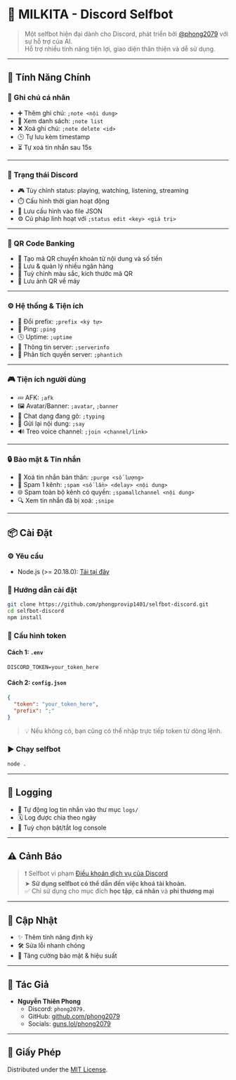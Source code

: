 
# 🌟 MILKITA - Discord Selfbot

> Một selfbot hiện đại dành cho Discord, phát triển bởi [@phong2079](https://github.com/phongprovip1401) với sự hỗ trợ của AI.  
> Hỗ trợ nhiều tính năng tiện lợi, giao diện thân thiện và dễ sử dụng.

---

## 🚀 Tính Năng Chính

### 📝 Ghi chú cá nhân
- ➕ Thêm ghi chú: `;note <nội dung>`
- 📄 Xem danh sách: `;note list`
- ❌ Xoá ghi chú: `;note delete <id>`
- 🕒 Tự lưu kèm timestamp
- ⏳ Tự xoá tin nhắn sau 15s

---

### 🔄 Trạng thái Discord
- 🎮 Tùy chỉnh status: playing, watching, listening, streaming
- ⏱️ Cấu hình thời gian hoạt động
- 💾 Lưu cấu hình vào file JSON
- ⚙️ Cú pháp linh hoạt với `;status edit <key> <giá trị>`

---

### 📱 QR Code Banking
- 🧾 Tạo mã QR chuyển khoản từ nội dung và số tiền
- 🏦 Lưu & quản lý nhiều ngân hàng
- 🎨 Tuỳ chỉnh màu sắc, kích thước mã QR
- 💾 Lưu ảnh QR về máy

---

### ⚙️ Hệ thống & Tiện ích
- 🔧 Đổi prefix: `;prefix <ký tự>`
- 📶 Ping: `;ping`
- 🕓 Uptime: `;uptime`
- 📑 Thông tin server: `;serverinfo`
- 🧠 Phân tích quyền server: `;phantich`

---

### 🎮 Tiện ích người dùng
- 💤 AFK: `;afk`
- 🖼️ Avatar/Banner: `;avatar`, `;banner`
- 💬 Chat dạng đang gõ: `;typing`
- 🔁 Gửi lại nội dung: `;say`
- 🔊 Treo voice channel: `;join <channel/link>`

---

### 🔒 Bảo mật & Tin nhắn
- 🧹 Xoá tin nhắn bản thân: `;purge <số lượng>`
- 🔁 Spam 1 kênh: `;spam <số lần> <delay> <nội dung>`
- 🌐 Spam toàn bộ kênh có quyền: `;spamallchannel <nội dung>`
- 🔍 Xem tin nhắn đã bị xoá: `;snipe`

---

## 📦 Cài Đặt

### ⚙️ Yêu cầu
- Node.js (>= 20.18.0): [Tải tại đây](https://nodejs.org/en/download)

### 🔧 Hướng dẫn cài đặt

```bash
git clone https://github.com/phongprovip1401/selfbot-discord.git
cd selfbot-discord
npm install
```

### 🔐 Cấu hình token

#### Cách 1: `.env`
```
DISCORD_TOKEN=your_token_here
```

#### Cách 2: `config.json`
```json
{
  "token": "your_token_here",
  "prefix": ";"
}
```

> 💡 Nếu không có, bạn cũng có thể nhập trực tiếp token từ dòng lệnh.

### ▶️ Chạy selfbot
```bash
node .
```

---

## 📝 Logging
- 📁 Tự động log tin nhắn vào thư mục `logs/`
- 🗓️ Log được chia theo ngày
- 🔎 Tuỳ chọn bật/tắt log console

---

## ⚠️ Cảnh Báo
> ❗ Selfbot vi phạm [Điều khoản dịch vụ của Discord](https://discord.com/terms)  
> ➤ **Sử dụng selfbot có thể dẫn đến việc khoá tài khoản.**  
> ✅ Chỉ sử dụng cho mục đích **học tập**, **cá nhân** và **phi thương mại**

---

## 🔄 Cập Nhật
- ✨ Thêm tính năng định kỳ
- 🛠️ Sửa lỗi nhanh chóng
- 🔐 Tăng cường bảo mật & hiệu suất

---

## 👤 Tác Giả

- **Nguyễn Thiên Phong**
  - Discord: `phong2079.`
  - GitHub: [github.com/phong2079](https://github.com/phong2079)
  - Socials: [guns.lol/phong2079](https://guns.lol/phong2079)

---

## 📜 Giấy Phép
Distributed under the [MIT License](./LICENSE).
